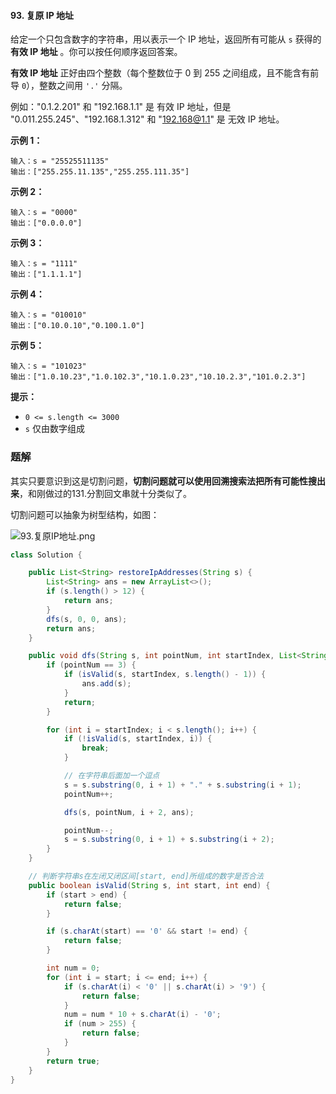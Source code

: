 #### 93. 复原 IP 地址

给定一个只包含数字的字符串，用以表示一个 IP 地址，返回所有可能从 `s` 获得的 **有效 IP 地址** 。你可以按任何顺序返回答案。

**有效 IP 地址** 正好由四个整数（每个整数位于 0 到 255 之间组成，且不能含有前导 `0`），整数之间用 `'.'` 分隔。

例如："0.1.2.201" 和 "192.168.1.1" 是 有效 IP 地址，但是 "0.011.255.245"、"192.168.1.312" 和 "192.168@1.1" 是 无效 IP 地址。

**示例 1：**

```shell
输入：s = "25525511135"
输出：["255.255.11.135","255.255.111.35"]
```

**示例 2：**

```shell
输入：s = "0000"
输出：["0.0.0.0"]
```

**示例 3：**

```shell
输入：s = "1111"
输出：["1.1.1.1"]
```

**示例 4：**

```shell
输入：s = "010010"
输出：["0.10.0.10","0.100.1.0"]
```

**示例 5：**

```shell
输入：s = "101023"
输出：["1.0.10.23","1.0.102.3","10.1.0.23","10.10.2.3","101.0.2.3"]
```

**提示：**

- `0 <= s.length <= 3000`
- `s` 仅由数字组成

### 题解 

其实只要意识到这是切割问题，**切割问题就可以使用回溯搜索法把所有可能性搜出来**，和刚做过的131.分割回文串就十分类似了。

切割问题可以抽象为树型结构，如图：

![93.复原IP地址.png](http://gitlab.wsh-study.com/xp-study/LeeteCode/-/blob/master/回溯算法/images/复原IP地址/1.jpg)

```java
class Solution {

    public List<String> restoreIpAddresses(String s) {
        List<String> ans = new ArrayList<>();
        if (s.length() > 12) {
            return ans;
        }
        dfs(s, 0, 0, ans);
        return ans;
    }

    public void dfs(String s, int pointNum, int startIndex, List<String> ans) {
        if (pointNum == 3) {
            if (isValid(s, startIndex, s.length() - 1)) {
                ans.add(s);
            }
            return;
        }

        for (int i = startIndex; i < s.length(); i++) {
            if (!isValid(s, startIndex, i)) {
                break;
            }

            // 在字符串后面加一个逗点
            s = s.substring(0, i + 1) + "." + s.substring(i + 1);
            pointNum++;

            dfs(s, pointNum, i + 2, ans);

            pointNum--;
            s = s.substring(0, i + 1) + s.substring(i + 2);
        }
    }

    // 判断字符串s在左闭⼜闭区间[start, end]所组成的数字是否合法
    public boolean isValid(String s, int start, int end) {
        if (start > end) {
            return false;
        }

        if (s.charAt(start) == '0' && start != end) {
            return false;
        }

        int num = 0;
        for (int i = start; i <= end; i++) {
            if (s.charAt(i) < '0' || s.charAt(i) > '9') {
                return false;
            }
            num = num * 10 + s.charAt(i) - '0';
            if (num > 255) {
                return false;
            }
        }
        return true;
    }
}
```

